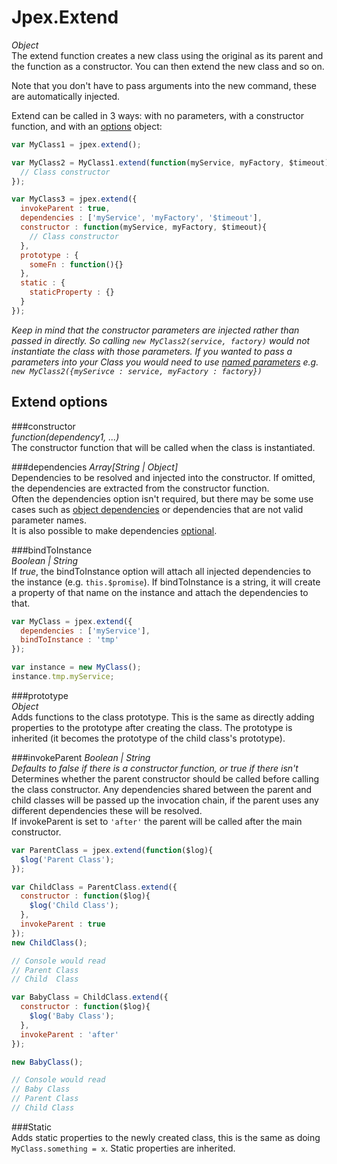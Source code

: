 Jpex.Extend
======
*Object*  
The extend function creates a new class using the original as its parent and the function as a constructor. You can then extend the new class and so on.

Note that you don't have to pass arguments into the new command, these are automatically injected.

Extend can be called in 3 ways: with no parameters, with a constructor function, and with an [options](#extend-options) object:

```javascript
var MyClass1 = jpex.extend();

var MyClass2 = MyClass1.extend(function(myService, myFactory, $timeout){
  // Class constructor
});

var MyClass3 = jpex.extend({
  invokeParent : true,
  dependencies : ['myService', 'myFactory', '$timeout'],
  constructor : function(myService, myFactory, $timeout){
    // Class constructor
  },
  prototype : {
    someFn : function(){}
  },
  static : {
    staticProperty : {}
  }
});
```

*Keep in mind that the constructor parameters are injected rather than passed in directly. So calling `new MyClass2(service, factory)` would not instantiate the class with those parameters. If you wanted to pass a parameters into your Class you would need to use [named parameters](../factories/named-params.md) e.g. `new MyClass2({mySerivce : service, myFactory : factory})`*

Extend options
--------------

###constructor  
*function(dependency1, ...)*  
The constructor function that will be called when the class is instantiated.

###dependencies
*Array[String | Object]*  
Dependencies to be resolved and injected into the constructor. If omitted, the dependencies are extracted from the constructor function.    
Often the dependencies option isn't required, but there may be some use cases such as [object dependencies](../../di.md#object-dependencies) or dependencies that are not valid parameter names.  
It is also possible to make dependencies [optional](../../di.md#optional-dependencies).  

###bindToInstance  
*Boolean | String*  
If *true*, the bindToInstance option will attach all injected dependencies to the instance (e.g. `this.$promise`). If bindToInstance is a string, it will create a property of that name on the instance and attach the dependencies to that.
```javascript
var MyClass = jpex.extend({
  dependencies : ['myService'],
  bindToInstance : 'tmp'
});

var instance = new MyClass();
instance.tmp.myService;
```

###prototype  
*Object*  
Adds functions to the class prototype. This is the same as directly adding properties to the prototype after creating the class. The prototype is inherited (it becomes the prototype of the child class's prototype).

###invokeParent
*Boolean | String*  
*Defaults to false if there is a constructor function, or true if there isn't*  
Determines whether the parent constructor should be called before calling the class constructor. Any dependencies shared between the parent and child classes will be passed up the invocation chain, if the parent uses any different dependencies these will be resolved.  
If invokeParent is set to `'after'` the parent will be called after the main constructor.
```javascript
var ParentClass = jpex.extend(function($log){
  $log('Parent Class');
});

var ChildClass = ParentClass.extend({
  constructor : function($log){
    $log('Child Class');
  },
  invokeParent : true
});
new ChildClass();

// Console would read
// Parent Class
// Child  Class

var BabyClass = ChildClass.extend({
  constructor : function($log){
    $log('Baby Class');
  },
  invokeParent : 'after'
});

new BabyClass();

// Console would read
// Baby Class
// Parent Class
// Child Class
```

###Static  
Adds static properties to the newly created class, this is the same as doing `MyClass.something = x`. Static properties are inherited.
